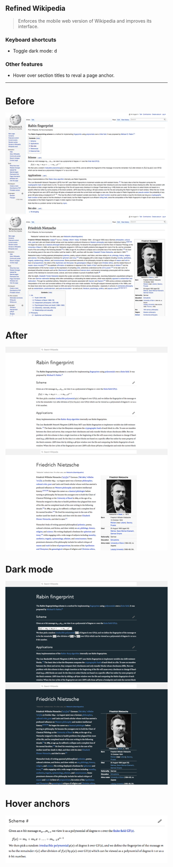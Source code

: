 ## Refined Wikipedia

> Enforces the mobile web version of Wikipedia and improves its interface.

### Keyboard shortcuts


- Toggle dark mode: <kbd>d</kbd>


### Other features

- Hover over section titles to reval a page anchor.

---

# Before

![](ogRabin.png)
![](ogNietzche.png)

# After

![](refinedRabin.png)
![](refinedNietzche.png)

# Dark mode

![](darkModeRabin.png)
![](darkModeNietzche.png)

# Hover anchors

![](anchor.png)

